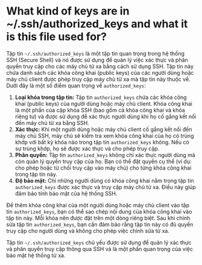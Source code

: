 # What kind of keys are in ~/.ssh/authorized_keys and what it is this file used for?

Tập tin `~/.ssh/authorized_keys` là một tập tin quan trọng trong hệ thống SSH (Secure Shell) và nó được sử dụng để quản lý việc xác thực và phân quyền truy cập cho các máy chủ từ xa bằng cách sử dụng SSH. Tập tin này chứa danh sách các khóa công khai (public keys) của các người dùng hoặc máy chủ client được phép truy cập máy chủ từ xa mà tập tin này thuộc về. Dưới đây là một số điểm quan trọng về `authorized_keys`:

1. **Loại khóa trong tập tin:** Tập tin `authorized_keys` chứa các khóa công khai (public keys) của người dùng hoặc máy chủ client. Khóa công khai là một phần của cặp khóa SSH (bao gồm cả khóa công khai và khóa riêng tư) và được sử dụng để xác thực người dùng khi họ cố gắng kết nối đến máy chủ từ xa bằng SSH.
2. **Xác thực:** Khi một người dùng hoặc máy chủ client cố gắng kết nối đến máy chủ SSH, máy chủ sẽ kiểm tra xem khóa công khai của họ có trùng khớp với bất kỳ khóa nào trong tập tin `authorized_keys` không. Nếu có sự trùng khớp, họ sẽ được xác thực và cho phép truy cập.
3. **Phân quyền:** Tập tin `authorized_keys` không chỉ xác thực người dùng mà còn quản lý quyền truy cập của họ. Bạn có thể đặt quyền cụ thể (ví dụ: cho phép hoặc từ chối truy cập vào máy chủ) cho từng khóa công khai trong tập tin này.
4. **Độ bảo mật:** Chỉ những người dùng có khóa công khai nằm trong tập tin `authorized_keys` được xác thực và truy cập máy chủ từ xa. Điều này giúp đảm bảo tính bảo mật của hệ thống SSH.

Để thêm khóa công khai của một người dùng hoặc máy chủ client vào tập tin `authorized_keys`, bạn có thể sao chép nội dung của khóa công khai vào tập tin này. Mỗi khóa nên được đặt trên một dòng riêng biệt. Sau khi chỉnh sửa tập tin `authorized_keys`, bạn cần đảm bảo rằng tập tin này có đủ quyền truy cập cho người dùng và không cho phép việc chỉnh sửa từ xa.

Tập tin `~/.ssh/authorized_keys` chủ yếu được sử dụng để quản lý xác thực và phân quyền truy cập thông qua SSH và là một phần quan trọng của việc bảo mật hệ thống từ xa.